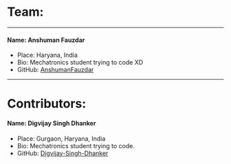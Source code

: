 # Team:
---
#### Name: Anshuman Fauzdar
- Place: Haryana, India
- Bio: Mechatronics student trying to code XD
- GitHub: [AnshumanFauzdar](github.com/AnshumanFauzdar)
---

# Contributors:
#### Name: Digvijay Singh Dhanker
- Place: Gurgaon, Haryana, India
- Bio: Mechatronics student trying to code.
- GitHub: [Digvijay-Singh-Dhanker](https://github.com/Digvijay-Singh-Dhanker)